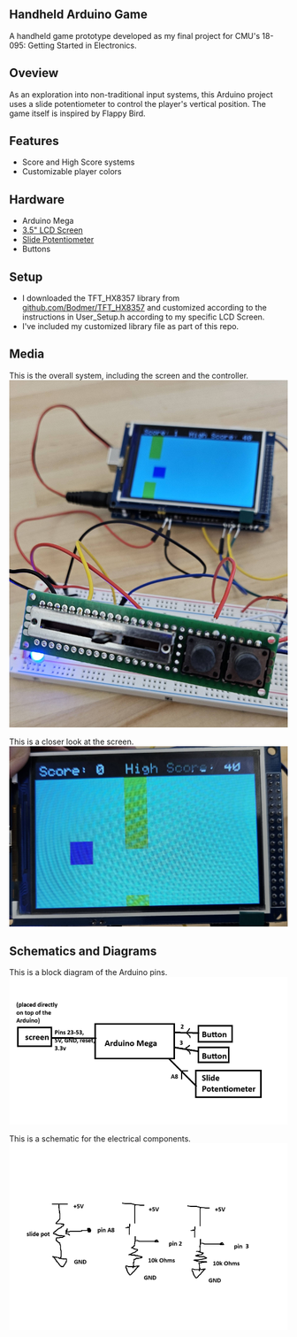 ## Handheld Arduino Game
A handheld game prototype developed as my final project for CMU's 18-095: Getting Started in Electronics.

## Oveview
As an exploration into non-traditional input systems, this Arduino project uses a slide potentiometer to control the player's vertical position. The game itself is inspired by Flappy Bird.

## Features
- Score and High Score systems
- Customizable player colors

## Hardware
- Arduino Mega
- [3.5" LCD Screen](https://www.amazon.com/HiLetgo-Display-ILI9481-480X320-Mega2560/dp/B073R7Q8FF)
- [Slide Potentiometer](https://www.sparkfun.com/slide-pot-medium-10k-linear-taper.html)
- Buttons

## Setup
- I downloaded the TFT_HX8357 library from [github.com/Bodmer/TFT_HX8357](https://github.com/Bodmer/TFT_HX8357) and customized according to the instructions in User_Setup.h according to my specific LCD Screen.
- I've included my customized library file as part of this repo.

## Media
This is the overall system, including the screen and the controller.
![system](img/entire_system.jpg)

This is a closer look at the screen.
![screen](img/screen.jpg)

## Schematics and Diagrams
This is a block diagram of the Arduino pins.
![block diagram](img/block_diagram.png)

This is a schematic for the electrical components.
![schematic](img/schematic.png)
